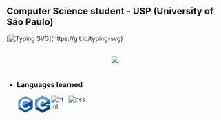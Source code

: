 <h2> Computer Science student - USP (University of São Paulo) </h2>

[![Typing SVG](https://readme-typing-svg.demolab.com?font=Fira+Code&pause=1000&color=30A6DA&width=435&lines=Welcome+to+Leticia's+profile!)](https://git.io/typing-svg)

<br>
  <div align="center">
    <img align="center" src="https://media2.giphy.com/media/lBIEqcrsAoW5X6wwT4/giphy.gif?cid=ecf05e472h379pv7nq8v90fzi5dxiicttgk5i0p5gvlhbxst&ep=v1_gifs_search&rid=giphy.gif&ct=g">
  </div>
<br>

<ul>
<li><h3> Languages learned </h3></li>

<img align="left" alt="c" src="https://raw.githubusercontent.com/devicons/devicon/master/icons/c/c-original.svg" width="40" height="40">
<img align="left" alt="c++" src="https://github.com/devicons/devicon/raw/master/icons/cplusplus/cplusplus-original.svg" width="40" height="40">
<img align="left" alt="html" src="https://img.icons8.com/color/48/000000/html-5.png" width="40" height="40" >
<img align="left" alt="css" src="https://img.icons8.com/color/48/000000/css3.png" width="40" height="40">

</ul>

